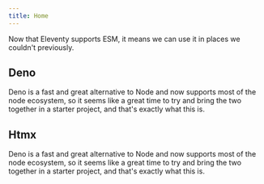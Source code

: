 ```yaml
---
title: Home
---
```


Now that Eleventy supports ESM, it means we can use it in places we couldn't previously.


## Deno

Deno is a fast and great alternative to Node and now supports most of the node ecosystem, so it seems like a great time to try and bring the two together in a starter project, and that's exactly what this is.

## Htmx

Deno is a fast and great alternative to Node and now supports most of the node ecosystem, so it seems like a great time to try and bring the two together in a starter project, and that's exactly what this is.
